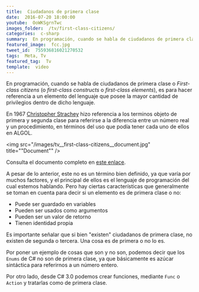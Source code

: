 ```yaml
---
title:  Ciudadanos de primera clase
date:  2016-07-20 18:00:00
youtube:  OoWKSgrnTwc
images_folder:  /tv/first-class-citizens/
categories:  c-sharp
summary:  En programación, cuando se habla de ciudadanos de primera clase es para hacer referencia a un elemento del lenguaje que posee la mayor cantidad de privilegios.
featured_image:  fcc.jpg
tweet_id:  755936816021270532
tags:  Meta, Tv
featured_tag:  Tv
template:  video
---
```


En programación, cuando se habla de ciudadanos de primera clase o *First-class citizens* (o *first-class constructs* o *first-class elements*), es para hacer referencia a un elemento del lenguaje que posee la mayor cantidad de privilegios dentro de dicho lenguaje.  

En 1967 <a href="https://en.wikipedia.org/wiki/Christopher_Strachey" target="_blank">Christopher Strachey</a> hizo referencia a los terminos objeto de primera y segunda clase para referirse a la diferencia entre un número real y un procedimiento, en términos del uso que podía tener cada uno de ellos en ALGOL.

<img src="/images/tv__first-class-citizens__document.jpg" title=""Document"" />

Consulta el documento completo en <a href="http://www.itu.dk/courses/BPRD/E2013/fundamental-1967.pdf" target="_blank">este enlace</a>.

A pesar de lo anterior, este no es un término bien definido, ya que varía por muchos factores, y el principal de ellos es el lenguaje de programación del cual estemos hablando. Pero hay ciertas características que generalmente se toman en cuenta para decir si un elemento es de primera clase o no:

 - Puede ser guardado en variables
 - Pueden ser usados como argumentos
 - Pueden ser un valor de retorno
 - Tienen identidad propia    

Es importante señalar que si bien "existen" ciudadanos de primera clase, no existen de segunda o tercera. Una cosa es de primera o no lo es.

Por poner un ejemplo de cosas que son y no son, podemos decir que los `Enums` de C# no son de primera clase, ya que básicamente es azúcar sintáctica para referirnos a un número entero.

Por otro lado, desde C# 3.0 podemos crear funciones, mediante `Func` o `Action` y tratarlas como de primera clase.